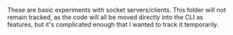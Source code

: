 These are basic experiments with socket servers/clients. This folder will not remain tracked, as the code will all be moved directly into the CLI as features, but it's complicated enough that I wanted to track it temporarily.